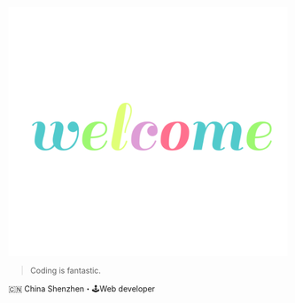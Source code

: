 ![welcome](https://raw.githubusercontent.com/HQ-Lin/HQ-Lin/c8d7db98ac19dcefd7a2733e08b412f9068348bf/assets/welcome.svg)

> Coding is fantastic.

🇨🇳 China Shenzhen・🕹Web developer

